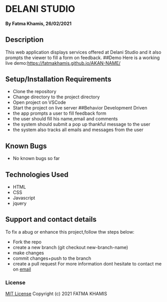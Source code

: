 # DELANI STUDIO
#### By Fatma Khamis, 26/02/2021
## Description
This web application displays services offered at Delani Studio and it also prompts the viewer to fill a form on feedback.
##Demo
Here is a working live demo:https://fatmakhamis.github.io/AKAN-NAME/
## Setup/Installation Requirements
* Clone the repository
* Change directory to the project directory
* Open project on VSCode
* Start the project on live server
##Behavior Development Driven
* the app prompts a user to fill feedback form 
* the user should fill his name,email and comments 
* the system should submit a pop up thankful message to the user
* the system also tracks all emails and messages from the user
## Known Bugs
* No known bugs so far
## Technologies Used
* HTML
* CSS
* Javascript
* jquery 
## Support and contact details
To fix a abug or enhance this project,follow thw steps below:
* Fork the repo
* create a new branch (git checkout new-branch-name)
* make changes 
* commit changes+push to the branch
* create a pull request
For more information dont hesitate to contact me on [email](mailto:fatmakhamis.alafif@gmail.com)
### License
[MIT License](https://choosealicense.com/licenses/mit/)
Copyright (c) 2021  FATMA KHAMIS
